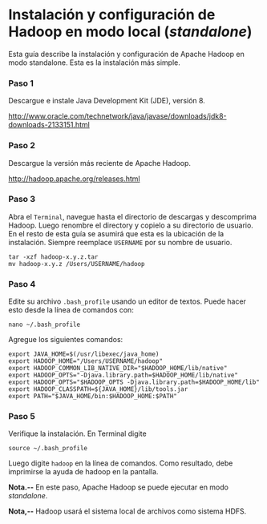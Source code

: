 # Instalación y configuración de Hadoop en modo local (*standalone*)


Esta guía describe la instalación y configuración  de Apache Hadoop en modo standalone. 
Esta es la instalación más simple.

### Paso 1

Descargue e instale Java Development Kit (JDE), versión 8. 

http://www.oracle.com/technetwork/java/javase/downloads/jdk8-downloads-2133151.html


### Paso 2

Descargue la versión más reciente de Apache Hadoop.

http://hadoop.apache.org/releases.html


### Paso 3

Abra el `Terminal`, navegue hasta el directorio de descargas y descomprima Hadoop. 
Luego renombre el directory y copielo a su directorio de usuario. En el resto de 
esta guía se asumirá que esta es la ubicación de la instalación. Siempre 
reemplace `USERNAME` por su nombre de usuario.

```
tar -xzf hadoop-x.y.z.tar
mv hadoop-x.y.z /Users/USERNAME/hadoop
```

### Paso 4

Edite su archivo `.bash_profile` usando un editor de textos. Puede hacer esto desde
la línea de comandos con:

    nano ~/.bash_profile
    
Agregue los siguientes comandos:


    export JAVA_HOME=$(/usr/libexec/java_home)
    export HADOOP_HOME="/Users/USERNAME/hadoop"
    export HADOOP_COMMON_LIB_NATIVE_DIR="$HADOOP_HOME/lib/native"
    export HADOOP_OPTS="-Djava.library.path=$HADOOP_HOME/lib/native"
    export HADOOP_OPTS="$HADOOP_OPTS -Djava.library.path=$HADOOP_HOME/lib"
    export HADOOP_CLASSPATH=${JAVA_HOME}/lib/tools.jar
    export PATH="$JAVA_HOME/bin:$HADOOP_HOME:$PATH"


### Paso 5

Verifique la instalación. En Terminal digite 

    source ~/.bash_profile


Luego digite `hadoop` en la línea de comandos. Como resultado, debe imprimirse la ayuda de hadoop en la pantalla.

**Nota.--** En este paso, Apache Hadoop se puede ejecutar en modo *standalone*.

**Nota,--** Hadoop usará el sistema local de archivos como sistema HDFS.
